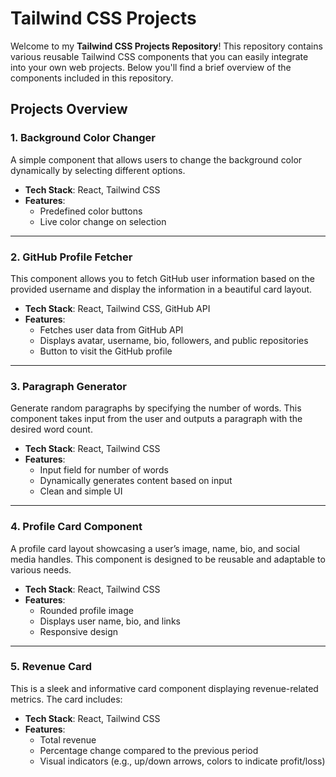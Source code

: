 # Tailwind CSS Projects

Welcome to my **Tailwind CSS Projects Repository**! This repository contains various reusable Tailwind CSS components that you can easily integrate into your own web projects. Below you'll find a brief overview of the components included in this repository.

## Projects Overview

### 1. Background Color Changer
A simple component that allows users to change the background color dynamically by selecting different options.

- **Tech Stack**: React, Tailwind CSS
- **Features**:
  - Predefined color buttons
  - Live color change on selection


---

### 2. GitHub Profile Fetcher
This component allows you to fetch GitHub user information based on the provided username and display the information in a beautiful card layout.

- **Tech Stack**: React, Tailwind CSS, GitHub API
- **Features**:
  - Fetches user data from GitHub API
  - Displays avatar, username, bio, followers, and public repositories
  - Button to visit the GitHub profile


---

### 3. Paragraph Generator
Generate random paragraphs by specifying the number of words. This component takes input from the user and outputs a paragraph with the desired word count.

- **Tech Stack**: React, Tailwind CSS
- **Features**:
  - Input field for number of words
  - Dynamically generates content based on input
  - Clean and simple UI


---

### 4. Profile Card Component
A profile card layout showcasing a user’s image, name, bio, and social media handles. This component is designed to be reusable and adaptable to various needs.

- **Tech Stack**: React, Tailwind CSS
- **Features**:
  - Rounded profile image
  - Displays user name, bio, and links
  - Responsive design


---

### 5. **Revenue Card**
This is a sleek and informative card component displaying revenue-related metrics. The card includes:

- **Tech Stack**: React, Tailwind CSS
- **Features**:
  - Total revenue
  - Percentage change compared to the previous period
  - Visual indicators (e.g., up/down arrows, colors to indicate profit/loss)
